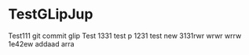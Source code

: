 # TestGLipJup
Test111
git commit glip
Test  1331
test p
1231
test new
3131rwr
wrwr
wrrw
1e42ew
addaad
arra
